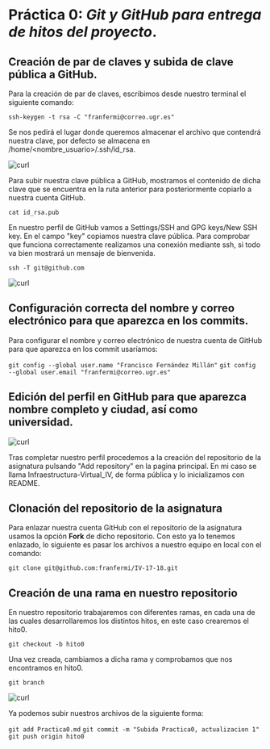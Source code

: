 # **Práctica 0**: *Git y GitHub para entrega de hitos del proyecto*.

## Creación de par de claves y subida de clave pública a GitHub.

Para la creación de par de claves, escribimos desde nuestro terminal el siguiente comando:

`ssh-keygen -t rsa -C "franfermi@correo.ugr.es"`

Se nos pedirá el lugar donde queremos almacenar el archivo que contendrá nuestra clave, por defecto se almacena en /home/<nombre_usuario>/.ssh/id_rsa.

![curl](https://github.com/franfermi/Infraestructura-Virtual_IV/blob/hito0/Capturas/clave_generada.png)

Para subir nuestra clave pública a GitHub, mostramos el contenido de dicha clave que se encuentra en la ruta anterior para posteriormente copiarlo a nuestra cuenta GitHub.

`cat id_rsa.pub`

En nuestro perfil de GitHub vamos a Settings/SSH and GPG keys/New SSH key. En el campo "key" copiamos nuestra clave pública.
Para comprobar que funciona correctamente realizamos una conexión mediante ssh, si todo va bien mostrará un mensaje de bienvenida.

`ssh -T git@github.com`

![curl](https://github.com/franfermi/Infraestructura-Virtual_IV/blob/hito0/Capturas/conexi%C3%B3n_ssh.png)

## Configuración correcta del nombre y correo electrónico para que aparezca en los commits.

Para configurar el nombre y correo electrónico de nuestra cuenta de GitHub para que aparezca en los commit usaríamos:

`git config --global user.name "Francisco Fernández Millán"`
`git config --global user.email "franfermi@correo.ugr.es"`

## Edición del perfil en GitHub para que aparezca nombre completo y ciudad, así como universidad.

![curl](https://github.com/franfermi/Infraestructura-Virtual_IV/blob/hito0/Capturas/perfil_github.png)

Tras completar nuestro perfil procedemos a la creación del repositorio de la asignatura pulsando "Add repository" en la pagina principal.
En mi caso se llama Infraestructura-Virtual_IV, de forma pública y lo inicializamos con README.

## Clonación del repositorio de la asignatura

Para enlazar nuestra cuenta GitHub con el repositorio de la asignatura usamos la opción **Fork** de dicho repositorio. Con esto ya lo tenemos enlazado, lo siguiente es pasar los archivos a nuestro equipo en local con el comando:

`git clone git@github.com:franfermi/IV-17-18.git`

## Creación de una rama en nuestro repositorio

En nuestro repositorio trabajaremos con diferentes ramas, en cada una de las cuales desarrollaremos los distintos hitos, en este caso crearemos el hito0.

`git checkout -b hito0`

Una vez creada, cambiamos a dicha rama y comprobamos que nos encontramos en hito0.

`git branch`

![curl](https://github.com/franfermi/Infraestructura-Virtual_IV/blob/hito0/Capturas/cambio_rama.png)

Ya podemos subir nuestros archivos de la siguiente forma:

`git add Practica0.md`
`git commit -m "Subida Practica0, actualizacion 1"`
`git push origin hito0`
